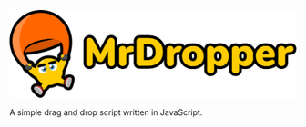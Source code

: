 ![MrDropper](https://raw.githubusercontent.com/plellmarton/dragndrop/master/mrdropper-logo.png?v=4&s=200)

A simple drag and drop script written in JavaScript.
